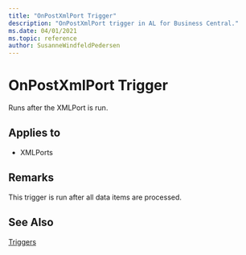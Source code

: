 ```yaml
---
title: "OnPostXmlPort Trigger"
description: "OnPostXmlPort trigger in AL for Business Central."
ms.date: 04/01/2021
ms.topic: reference
author: SusanneWindfeldPedersen
---
```



# OnPostXmlPort Trigger
Runs after the XMLPort is run.  
  
## Applies to  
- XMLPorts  
  
## Remarks  
 This trigger is run after all data items are processed.  
  
## See Also  
 [Triggers](devenv-triggers.md)